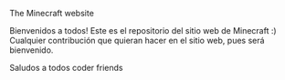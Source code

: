 The Minecraft website 

Bienvenidos a todos! 
Este es el repositorio del sitio web de Minecraft :)
Cualquier contribución que quieran hacer en el sitio web, pues será bienvenido. 

Saludos a todos coder friends
